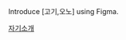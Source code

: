 Introduce [고기,오노] using Figma.

[자기소개](https://www.figma.com/file/FzVGMv3F33xTcH1QROxtv0/LikeLion_go?node-id=0%3A1&t=sQbkbXlECHl9lMVY-1)
